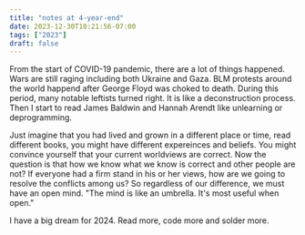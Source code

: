 ```yaml
---
title: "notes at 4-year-end"
date: 2023-12-30T10:21:56-07:00
tags: ["2023"]
draft: false
---
```


From the start of COVID-19 pandemic, there are a lot of things happened. Wars are still raging including both Ukraine and Gaza. BLM protests around the world happend after George Floyd was choked to death. During this period, many notable leftists turned right. It is like a deconstruction process. Then I start to read James Baldwin and Hannah Arendt like unlearning or deprogramming.

Just imagine that you had lived and grown in a different place or time, read different books, you might have different expereinces and beliefs. You might convince yourself that your current worldviews are correct. Now the question is that how we know what we know is correct and other people are not? If everyone had a firm stand in his or her views, how are we going to resolve the conflicts among us? So regardless of our difference, we must have an open mind. "The mind is like an umbrella. It's most useful when open."

I have a big dream for 2024. Read more, code more and solder more.

